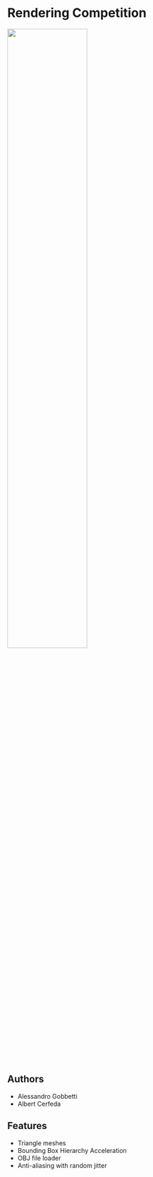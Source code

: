 # Rendering Competition
<image src="./render/result.png" width="60%">

## Authors
- Alessandro Gobbetti
- Albert Cerfeda

## Features
- Triangle meshes
- Bounding Box Hierarchy Acceleration
- OBJ file loader
- Anti-aliasing with random jitter
